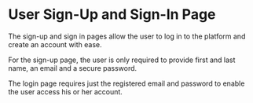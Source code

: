 # User Sign-Up and Sign-In Page

The sign-up and sign in pages allow the user to log in to the platform and create an account with ease. 

For the sign-up page, the user is only required to provide first and last name, an email and a secure password.

The login page requires just the registered email and password to enable the user access his or her account.
